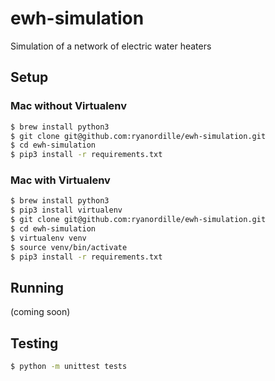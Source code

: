 # ewh-simulation
Simulation of a network of electric water heaters

## Setup

### Mac without Virtualenv

```bash
$ brew install python3
$ git clone git@github.com:ryanordille/ewh-simulation.git
$ cd ewh-simulation
$ pip3 install -r requirements.txt
```

### Mac with Virtualenv

```bash
$ brew install python3
$ pip3 install virtualenv
$ git clone git@github.com:ryanordille/ewh-simulation.git
$ cd ewh-simulation
$ virtualenv venv
$ source venv/bin/activate
$ pip3 install -r requirements.txt
```

## Running

(coming soon)

## Testing

```bash
$ python -m unittest tests
```
